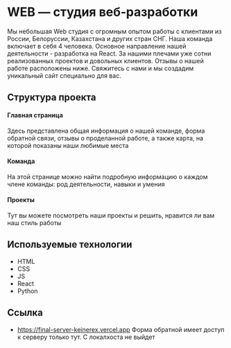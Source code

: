 # WEB — студия веб‑разработки

Мы небольшая Web студия с огромным опытом работы с клиентами из России, Белоруссии, Казахстана и других стран СНГ. Наша команда включает в себя 4 человека. Основное направление нашей деятельности - разработка на React. За нашими плечами уже сотни реализованных проектов и довольных клиентов. Отзывы о нашей работе расположены ниже. Свяжитесь с нами и мы создадим уникальный сайт специально для вас.

## Структура проекта

#### Главная страница
Здесь представлена общая информация о нашей команде, форма обратной связи, отзывы о проделанной работе, а также карта, на которой показаны наши любимые места

#### Команда
На этой странице можно найти подробную информацию о каждом члене команды: род деятельности, навыки и умения

#### Проекты
Тут вы можете посмотреть наши проекты и решить, нравится ли вам наш стиль работы

## Используемые технологии

- HTML
- CSS
- JS
- React
- Python

## Ссылка
- https://final-server-keinerex.vercel.app
Форма обратной имеет доступ к серверу только тут. С локалхоста не выйдет
